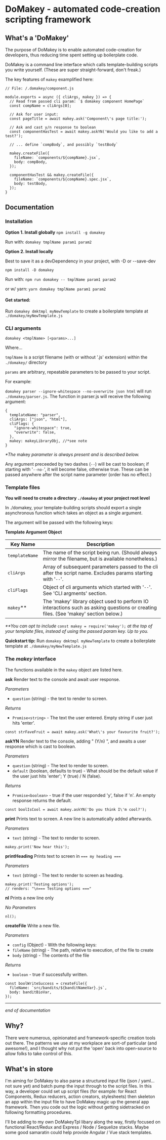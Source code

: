 # DoMakey - automated code-creation scripting framework

## What's a 'DoMakey'

The purpose of DoMakey is to enable automated code-creation for developers, thus reducing time spent setting up boilerplate code.

DoMakey is a command line interface which calls template-building scripts you write yourself.  (These are super straight-forward, don't freak.)

The key features of `makey` examplified here:

```
// File: /.domakey/component.js

module.exports = async ({ cliArgs, makey }) => {
  // Read from passed cli param: `$ domakey component HomePage`
  const compName = cliArgs[0];
  
  // Ask for user input:
  const pageTitle = await makey.ask('Component\'s page title:');

  // Ask and cast y/n response to boolean
  const componentHasTest = await makey.askYN('Would you like to add a test?');

  // ... define `compBody`, and possibly `testBody`

  makey.createFile({
    fileName: `components/${compName}.jsx`,
    body: compBody,
  });

  componentHasTest && makey.createFile({
    fileName: `components/${compName}.spec.jsx`,
    body: testBody,
  });
}
```

## Documentation

### Installation

**Option 1.  Install globally**
`npm install -g domakey`

Run with: `domakey tmplName param1 param2`

**Option 2. Install locally**

Best to save it as a devDependency in your project, with -D or --save-dev

 `npm install -D domakey`

Run with: `npm run domakey -- tmplName param1 param2`

or w/ yarn: `yarn domakey tmplName param1 param2`

#### Get started:
Run `domakey dmktmpl myNewTemplate` to create a boilerplate template at `./domakey/myNewTemplate.js`

### CLI arguments

`domakey <tmplName> [<params>...]`

Where...

`tmplName` is a script filename (with or without '.js' extension) within the `./domakey/` directory

`params` are arbitrary, repeatable parameters to be passed to your script.

For example:

`domakey parser --ignore-whitespace --no-overwrite json html` will run `./domakey/parser.js`.  The function in parser.js will receive the following argument:

```
{
  templateName: "parser",
  cliArgs: ["json", "html"],
  cliFlags: {
    "ignore-whitespace": true,
    "overwrite": false,
  },
  makey: makeyLibraryObj, //*see note
}
```
*\*The* makey *parameter is always present and is described below.*

Any argument preceeded by two dashes (`--`) will be cast to boolean; if starting with '`--no-`', it will become false, otherwise true.  These can be passed anywhere after the script name parameter (order has no effect.)

### Template files

**You will need to create a directory `./domakey` at your project root level** 

In ./domakey, your template-building scripts should export a single asynchronous function which takes an object as a single argument.

The argument will be passed with the following keys:

**Template Argument Object**

Key Name                | Description
-------------           | -------------
`templateName`          | The name of the script being run.  (Should always mirror the filename, but is available nonetheless.)
`cliArgs`               | Array of subsequent parameters passed to the cli after the script name.  Excludes params starting with '`--`'.
`cliFlags`              | Object of cli arguments which started with '`--`'.  See 'CLI argments' section.
`makey`\*\*               | The 'makey' library object used to perform IO interactions such as asking questions or creating files.  (See 'makey' section below.)

*\*\*You can opt to include* `const makey = require('makey');` *at the top of your template files, instead of using the passed param key.  Up to you.*

**Quickstart tip:** Run `domakey dmktmpl myNewTemplate` to create a boilerplate template at `./domakey/myNewTemplate.js`

### The *makey* interface

The functions available in the `makey` object are listed here.

**ask**
Render text to the console and await user response.

*Parameters*
 - `question` (string) - the text to render to screen.

*Returns*
 - `Promise<string>` - The text the user entered.  Empty string if user just hits 'enter'.

```
const strFaveFruit = await makey.ask('What\'s your favourite fruit?');
```

**askYN**
Render text to the console, adding " (Y/n) ", and awaits a user response which is cast to boolean.

*Parameters*
 - `question` (string) - The text to render to screen.
 - `default` (boolean, defaults to true) - What should be the default value if the user just hits 'enter'; Y (true) / N (false).

*Returns*
 - `Promise<boolean>` - true if the user responded 'y', false if 'n'.  An empty response returns the default.

```
const boolIsCool = await makey.askYN('Do you think I\'m cool?');
```

**print**
Prints text to screen.  A new line is automatically added afterwards.

*Parameters*
 - `text` (string) - The text to render to screen.

```
makey.print('Now hear this');
```

**printHeading**
Prints text to screen in `=== my heading ===`

*Parameters*
 - `text` (string) - The text to render to screen as heading.

```
makey.print('Testing options');
// renders: "\n=== Testing options ==="
```

**nl**
Prints a new line only

*No Parameters*

`nl();`

**createFile**
Write a new file.

*Parameters*
 - `config` (Object) - With the following keys:
  - `fileName` (string) - The path, relative to execution, of the file to create
  - `body` (string) - The contents of the file 

*Returns*
 - `boolean` - true if successfully written.

```
const boolWriteSuccess = createFile({
  fileName: `src/bandits/${banditNameVar}.js`,
  body: banditBioVar,
});
```

---
*end of documentation*

## Why?

There were numerous, opinionated and framework-specific creation tools out there.  The patterns we use at my workplace are sort-of particular (and awesome!), and I thought why not put the 'open' back into open-source to allow folks to take control of this.

## What's in store

I'm aiming for DoMakey to also parse a structured input file (json / yaml... not sure yet) and batch pump the input through to the script files.  In this way, a developer could set up script files (for example: for React Components, Redux reducers, action creators, stylesheets) then skeleton an app within the input file to have DoMakey magic up the general app framework.  Then you code out the logic without getting sidetracked on following formatting procedures.

I'll be adding to my own DoMakeyTpl libary along the way, firstly focused on functional React/Redux and Express / Node / Sequelize stacks.  Maybe some good samaratin could help provide Angular / Vue stack templates.

